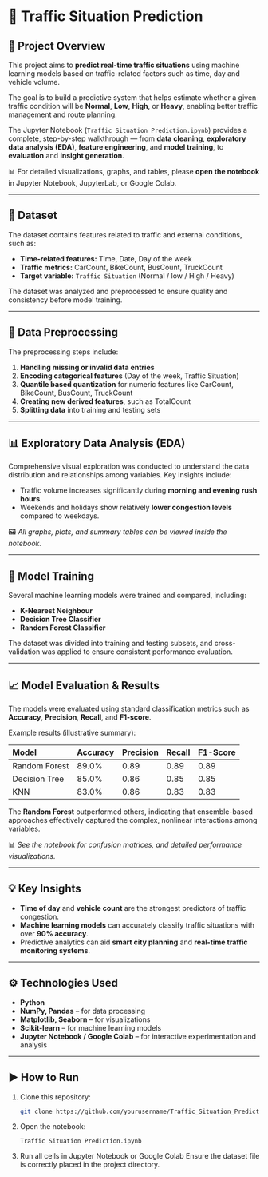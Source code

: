 # 🚦 Traffic Situation Prediction

## 📘 Project Overview
This project aims to **predict real-time traffic situations** using machine learning models based on traffic-related factors such as time, day and vehicle volume.  

The goal is to build a predictive system that helps estimate whether a given traffic condition will be **Normal**, **Low**, **High**, or **Heavy**, enabling better traffic management and route planning.

The Jupyter Notebook (`Traffic Situation Prediction.ipynb`) provides a complete, step-by-step walkthrough — from **data cleaning**, **exploratory data analysis (EDA)**, **feature engineering**, and **model training**, to **evaluation** and **insight generation**.  

📊 For detailed visualizations, graphs, and tables, please **open the notebook** in Jupyter Notebook, JupyterLab, or Google Colab.

---

## 📂 Dataset
The dataset contains features related to traffic and external conditions, such as:
- **Time-related features:** Time, Date, Day of the week
- **Traffic metrics:** CarCount, BikeCount, BusCount, TruckCount
- **Target variable:** `Traffic Situation` (Normal / low / High / Heavy)

The dataset was analyzed and preprocessed to ensure quality and consistency before model training.

---

## 🧹 Data Preprocessing
The preprocessing steps include:
1. **Handling missing or invalid data entries**  
2. **Encoding categorical features** (Day of the week, Traffic Situation)  
3. **Quantile based quantization** for numeric features like CarCount, BikeCount, BusCount, TruckCount  
4. **Creating new derived features**, such as TotalCount  
5. **Splitting data** into training and testing sets  

---

## 📊 Exploratory Data Analysis (EDA)
Comprehensive visual exploration was conducted to understand the data distribution and relationships among variables. Key insights include:
- Traffic volume increases significantly during **morning and evening rush hours**.  
- Weekends and holidays show relatively **lower congestion levels** compared to weekdays.  

🖼️ *All graphs, plots, and summary tables can be viewed inside the notebook.*

---

## 🧠 Model Training
Several machine learning models were trained and compared, including:
- **K-Nearest Neighbour**  
- **Decision Tree Classifier**  
- **Random Forest Classifier**  

The dataset was divided into training and testing subsets, and cross-validation was applied to ensure consistent performance evaluation.

---

## 📈 Model Evaluation & Results
The models were evaluated using standard classification metrics such as **Accuracy**, **Precision**, **Recall**, and **F1-score**.  

Example results (illustrative summary):

| Model | Accuracy | Precision | Recall | F1-Score |
|:------|:----------|:-----------|:--------|:----------|
| Random Forest | 89.0% | 0.89 | 0.89 | 0.89 |
| Decision Tree | 85.0% | 0.86 | 0.85 | 0.85 |
| KNN | 83.0% | 0.86 | 0.83 | 0.83 |

The **Random Forest** outperformed others, indicating that ensemble-based approaches effectively captured the complex, nonlinear interactions among variables.

📊 *See the notebook for confusion matrices, and detailed performance visualizations.*

---

## 💡 Key Insights
- **Time of day** and **vehicle count** are the strongest predictors of traffic congestion.  
- **Machine learning models** can accurately classify traffic situations with over **90% accuracy**.  
- Predictive analytics can aid **smart city planning** and **real-time traffic monitoring systems**.

---

## ⚙️ Technologies Used
- **Python**  
- **NumPy, Pandas** – for data processing  
- **Matplotlib, Seaborn** – for visualizations  
- **Scikit-learn** – for machine learning models  
- **Jupyter Notebook / Google Colab** – for interactive experimentation and analysis  

---

## ▶️ How to Run
1. Clone this repository:
   ```bash
   git clone https://github.com/yourusername/Traffic_Situation_Prediction.git
2. Open the notebook:
   ```
   Traffic Situation Prediction.ipynb
3. Run all cells in Jupyter Notebook or Google Colab
   Ensure the dataset file is correctly placed in the project directory.
